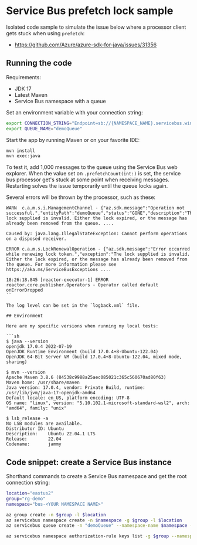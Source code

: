 # Service Bus prefetch lock sample

Isolated code sample to simulate the issue below where a processor client gets stuck when using `prefetch`:

- https://github.com/Azure/azure-sdk-for-java/issues/31356

## Running the code

Requirements:

- JDK 17
- Latest Maven
- Service Bus namespace with a queue

Set an environment variable with your connection string:

```sh
export CONNECTION_STRING="Endpoint=sb://{NAMESPACE_NAME}.servicebus.windows.net/;SharedAccessKeyName={KEY_NAME};SharedAccessKey={ACCESS_KEY}="
export QUEUE_NAME="demoQueue"
```

Start the app by running Maven or on your favorite IDE:

```sh
mvn install
mvn exec:java
```

To test it, add 1,000 messages to the queue using the Service Bus web explorer. When the value set on `.prefetchCount(int:)` is set, the service bus processor get's stuck at some point when receiving messages. Restarting solves the issue temporarily until the queue locks again.

Several errors will be thrown by the processor, such as these:

```none
WARN  c.a.m.s.i.ManagementChannel - {"az.sdk.message":"Operation not successful.","entityPath":"demoQueue","status":"GONE","description":"The lock supplied is invalid. Either the lock expired, or the message has already been removed from the queue. ....

Caused by: java.lang.IllegalStateException: Cannot perform operations on a disposed receiver.

ERROR c.a.m.s.LockRenewalOperation - {"az.sdk.message":"Error occurred while renewing lock token.","exception":"The lock supplied is invalid. Either the lock expired, or the message has already been removed from the queue. For more information please see https://aka.ms/ServiceBusExceptions ....

18:26:18.845 [reactor-executor-1] ERROR reactor.core.publisher.Operators - Operator called default onErrorDropped
``

The log level can be set in the `logback.xml` file.

## Environment

Here are my specific versions when running my local tests:

```sh
$ java --version
openjdk 17.0.4 2022-07-19
OpenJDK Runtime Environment (build 17.0.4+8-Ubuntu-122.04)
OpenJDK 64-Bit Server VM (build 17.0.4+8-Ubuntu-122.04, mixed mode, sharing)

$ mvn --version
Apache Maven 3.8.6 (84538c9988a25aec085021c365c560670ad80f63)
Maven home: /usr/share/maven
Java version: 17.0.4, vendor: Private Build, runtime: /usr/lib/jvm/java-17-openjdk-amd64
Default locale: en_US, platform encoding: UTF-8
OS name: "linux", version: "5.10.102.1-microsoft-standard-wsl2", arch: "amd64", family: "unix"

$ lsb_release -a
No LSB modules are available.
Distributor ID: Ubuntu
Description:    Ubuntu 22.04.1 LTS
Release:        22.04
Codename:       jammy
```

## Code snippet: create a Service Bus instance

Shorthand commands to create a Service Bus namespace and get the root connection string:

```sh
location="eastus2"
group="rg-demo"
namespace="bus-<YOUR NAMESPACE NAME>"

az group create -n $group -l $location
az servicebus namespace create -n $namespace -g $group -l $location
az servicebus queue create -n "demoQueue" --namespace-name $namespace -g $group --enable-partitioning

az servicebus namespace authorization-rule keys list -g $group --namespace-name $namespace --name "RootManageSharedAccessKey" --query "primaryConnectionString" -o tsv
```
